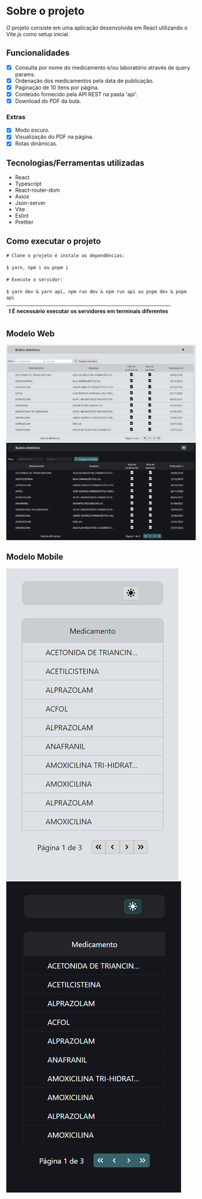# Sobre o projeto

O projeto consiste em uma aplicação desenvolvida em React utilizando o Vite.js como setup inicial.

## Funcionalidades

-   [x] Consulta por nome do medicamento e/ou laboratório através de query params.
-   [x] Ordenação dos medicamentos pela data de publicação.
-   [x] Paginação de 10 itens por página.
-   [x] Conteúdo fornecido pela API REST na pasta 'api'.
-   [x] Download do PDF da bula.

### Extras

-   [x] Modo escuro.
-   [x] Visualização do PDF na página.
-   [x] Rotas dinâmicas.

## Tecnologias/Ferramentas utilizadas

-   React
-   Typescript
-   React-router-dom
-   Axios
-   Json-server
-   Vite
-   Eslint
-   Prettier

## Como executar o projeto

```
# Clone o projeto e instale as dependências:

$ yarn, npm i ou pnpm i

# Execute o servidor:

$ yarn dev & yarn api, npm run dev & npm run api ou pnpm dev & pnpm api
```

| :exclamation: É necessário executar os servidores em terminais diferentes |
| ------------------------------------------------------------------------- |

## Modelo Web

![alt text](./public/webLight.png)
![alt text](./public/webDark.png)

## Modelo Mobile

![alt text](./public/mobileLight.png)
![alt text](./public//mobileDark.png)
